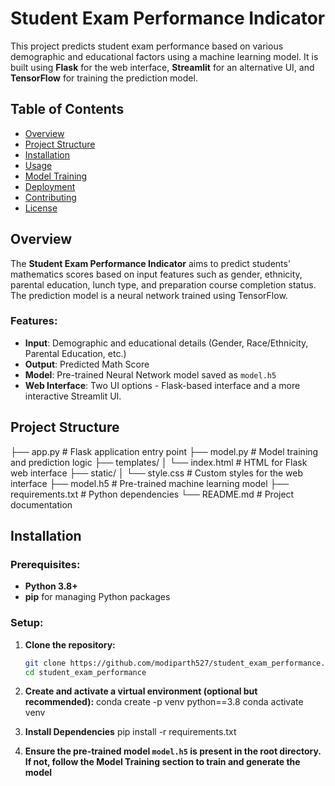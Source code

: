 # Student Exam Performance Indicator

This project predicts student exam performance based on various demographic and educational factors using a machine learning model. It is built using **Flask** for the web interface, **Streamlit** for an alternative UI, and **TensorFlow** for training the prediction model.

## Table of Contents
- [Overview](#overview)
- [Project Structure](#project-structure)
- [Installation](#installation)
- [Usage](#usage)
- [Model Training](#model-training)
- [Deployment](#deployment)
- [Contributing](#contributing)
- [License](#license)

## Overview

The **Student Exam Performance Indicator** aims to predict students' mathematics scores based on input features such as gender, ethnicity, parental education, lunch type, and preparation course completion status. The prediction model is a neural network trained using TensorFlow.

### Features:
- **Input**: Demographic and educational details (Gender, Race/Ethnicity, Parental Education, etc.)
- **Output**: Predicted Math Score
- **Model**: Pre-trained Neural Network model saved as `model.h5`
- **Web Interface**: Two UI options - Flask-based interface and a more interactive Streamlit UI.

## Project Structure

├── app.py # Flask application entry point ├── model.py # Model training and prediction logic ├── templates/ │ └── index.html # HTML for Flask web interface ├── static/ │ └── style.css # Custom styles for the web interface ├── model.h5 # Pre-trained machine learning model ├── requirements.txt # Python dependencies └── README.md # Project documentation


## Installation

### Prerequisites:
- **Python 3.8+**
- **pip** for managing Python packages

### Setup:
1. **Clone the repository:**
   ```bash
   git clone https://github.com/modiparth527/student_exam_performance.git
   cd student_exam_performance

2. **Create and activate a virtual environment (optional but recommended):**
    conda create -p venv python==3.8
    conda activate venv

3. **Install Dependencies**
    pip install -r requirements.txt

4. **Ensure the pre-trained model `model.h5` is present in the root directory. If not, follow the Model Training section to train and generate the model**

